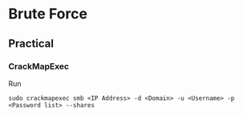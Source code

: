 # Brute Force

## Practical

### CrackMapExec

Run

```
sudo crackmapexec smb <IP Address> -d <Domain> -u <Username> -p <Password list> --shares
```

